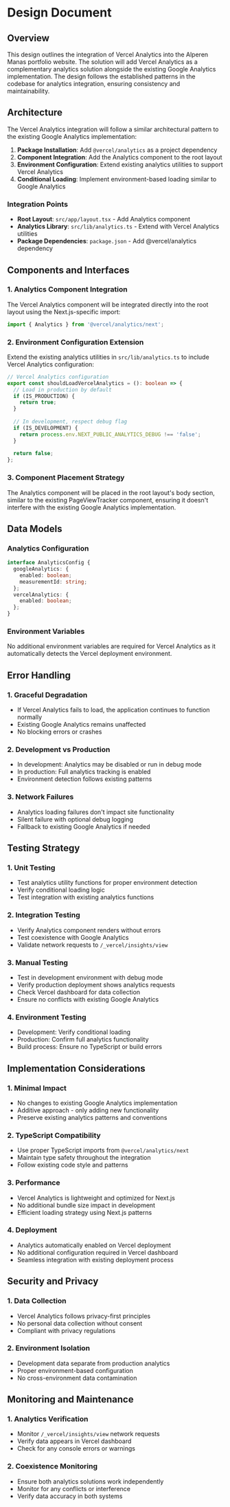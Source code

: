 # Design Document

## Overview

This design outlines the integration of Vercel Analytics into the Alperen Manas portfolio website. The solution will add Vercel Analytics as a complementary analytics solution alongside the existing Google Analytics implementation. The design follows the established patterns in the codebase for analytics integration, ensuring consistency and maintainability.

## Architecture

The Vercel Analytics integration will follow a similar architectural pattern to the existing Google Analytics implementation:

1. **Package Installation**: Add `@vercel/analytics` as a project dependency
2. **Component Integration**: Add the Analytics component to the root layout
3. **Environment Configuration**: Extend existing analytics utilities to support Vercel Analytics
4. **Conditional Loading**: Implement environment-based loading similar to Google Analytics

### Integration Points

- **Root Layout**: `src/app/layout.tsx` - Add Analytics component
- **Analytics Library**: `src/lib/analytics.ts` - Extend with Vercel Analytics utilities
- **Package Dependencies**: `package.json` - Add @vercel/analytics dependency

## Components and Interfaces

### 1. Analytics Component Integration

The Vercel Analytics component will be integrated directly into the root layout using the Next.js-specific import:

```typescript
import { Analytics } from '@vercel/analytics/next';
```

### 2. Environment Configuration Extension

Extend the existing analytics utilities in `src/lib/analytics.ts` to include Vercel Analytics configuration:

```typescript
// Vercel Analytics configuration
export const shouldLoadVercelAnalytics = (): boolean => {
  // Load in production by default
  if (IS_PRODUCTION) {
    return true;
  }
  
  // In development, respect debug flag
  if (IS_DEVELOPMENT) {
    return process.env.NEXT_PUBLIC_ANALYTICS_DEBUG !== 'false';
  }
  
  return false;
};
```

### 3. Component Placement Strategy

The Analytics component will be placed in the root layout's body section, similar to the existing PageViewTracker component, ensuring it doesn't interfere with the existing Google Analytics implementation.

## Data Models

### Analytics Configuration

```typescript
interface AnalyticsConfig {
  googleAnalytics: {
    enabled: boolean;
    measurementId: string;
  };
  vercelAnalytics: {
    enabled: boolean;
  };
}
```

### Environment Variables

No additional environment variables are required for Vercel Analytics as it automatically detects the Vercel deployment environment.

## Error Handling

### 1. Graceful Degradation

- If Vercel Analytics fails to load, the application continues to function normally
- Existing Google Analytics remains unaffected
- No blocking errors or crashes

### 2. Development vs Production

- In development: Analytics may be disabled or run in debug mode
- In production: Full analytics tracking is enabled
- Environment detection follows existing patterns

### 3. Network Failures

- Analytics loading failures don't impact site functionality
- Silent failure with optional debug logging
- Fallback to existing Google Analytics if needed

## Testing Strategy

### 1. Unit Testing

- Test analytics utility functions for proper environment detection
- Verify conditional loading logic
- Test integration with existing analytics functions

### 2. Integration Testing

- Verify Analytics component renders without errors
- Test coexistence with Google Analytics
- Validate network requests to `/_vercel/insights/view`

### 3. Manual Testing

- Test in development environment with debug mode
- Verify production deployment shows analytics requests
- Check Vercel dashboard for data collection
- Ensure no conflicts with existing Google Analytics

### 4. Environment Testing

- Development: Verify conditional loading
- Production: Confirm full analytics functionality
- Build process: Ensure no TypeScript or build errors

## Implementation Considerations

### 1. Minimal Impact

- No changes to existing Google Analytics implementation
- Additive approach - only adding new functionality
- Preserve existing analytics patterns and conventions

### 2. TypeScript Compatibility

- Use proper TypeScript imports from `@vercel/analytics/next`
- Maintain type safety throughout the integration
- Follow existing code style and patterns

### 3. Performance

- Vercel Analytics is lightweight and optimized for Next.js
- No additional bundle size impact in development
- Efficient loading strategy using Next.js patterns

### 4. Deployment

- Analytics automatically enabled on Vercel deployment
- No additional configuration required in Vercel dashboard
- Seamless integration with existing deployment process

## Security and Privacy

### 1. Data Collection

- Vercel Analytics follows privacy-first principles
- No personal data collection without consent
- Compliant with privacy regulations

### 2. Environment Isolation

- Development data separate from production analytics
- Proper environment-based configuration
- No cross-environment data contamination

## Monitoring and Maintenance

### 1. Analytics Verification

- Monitor `/_vercel/insights/view` network requests
- Verify data appears in Vercel dashboard
- Check for any console errors or warnings

### 2. Coexistence Monitoring

- Ensure both analytics solutions work independently
- Monitor for any conflicts or interference
- Verify data accuracy in both systems